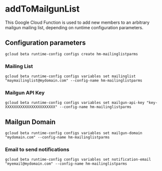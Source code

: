 # addToMailgunList

This Google Cloud Function is used to add new members to an arbitrary mailgun mailing list, depending on runtime configuration parameters.

## Configuration parameters
`gcloud beta runtime-config configs create hm-mailinglistparms`

### Mailing List
`gcloud beta runtime-config configs variables set mailinglist "maymailinglist@mydomain.com" --config-name hm-mailinglistparms`

### Mailgun API Key
`gcloud beta runtime-config configs variables set mailgun-api-key "key-XXXXXXXXXXXXXXXXXXXXXXX" --config-name hm-mailinglistparms`

## Mailgun Domain
`gcloud beta runtime-config configs variables set mailgun-domain "mydomain.com" --config-name hm-mailinglistparms`

### Email to send notifications
`gcloud beta runtime-config configs variables set notification-email "myemail@mydomain.com" --config-name hm-mailinglistparms`
